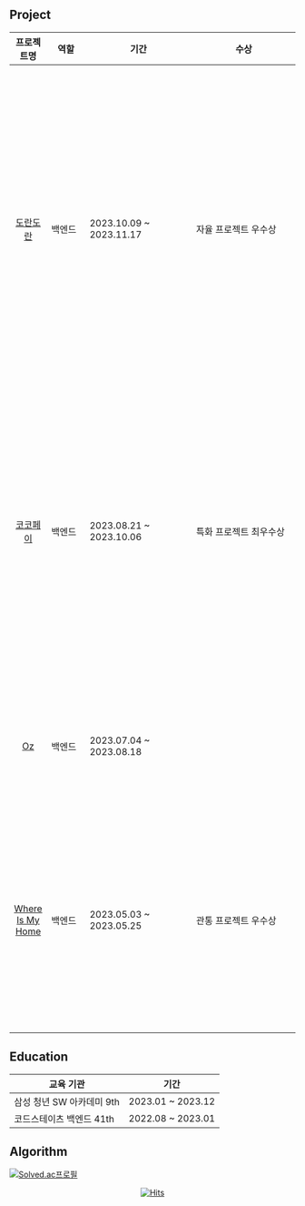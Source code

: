 
## Project
|프로젝트명|역할|기간|수상|설명|
|:------:|---|---|---|---|
|[도란도란](https://github.com/HanSungHyeon/dorandoran)|백엔드|2023.10.09 ~ 2023.11.17|자율 프로젝트 우수상|음성 AI를 활용한 부모님 목소리로 동화책 읽어주는 서비스|
|[코코페이](https://github.com/HanSungHyeon/cocopay)|백엔드|2023.08.21 ~ 2023.10.06|특화 프로젝트 최우수상|최적의 카드로 추천 및 결제하는 간편결제 서비스|
|[Oz](https://github.com/HanSungHyeon/oz)|백엔드|2023.07.04 ~ 2023.08.18||화상 채팅을 이용한 웹 게임|
|[Where Is My Home](https://github.com/HanSungHyeon/WhereIsMyHome)|백엔드|2023.05.03 ~ 2023.05.25|관통 프로젝트 우수상|주변 시설, 부동산 매물 찾기 서비스|
||&nbsp;&nbsp;&nbsp;&nbsp;&nbsp;&nbsp;&nbsp;&nbsp;&nbsp;&nbsp;&nbsp;&nbsp;|&nbsp;&nbsp;&nbsp;&nbsp;&nbsp;&nbsp;&nbsp;&nbsp;&nbsp;&nbsp;&nbsp;&nbsp;&nbsp;&nbsp;&nbsp;&nbsp;&nbsp;&nbsp;&nbsp;&nbsp;&nbsp;&nbsp;&nbsp;&nbsp;&nbsp;&nbsp;&nbsp;&nbsp;&nbsp;&nbsp;&nbsp;&nbsp;&nbsp;&nbsp;&nbsp;&nbsp;&nbsp;&nbsp;&nbsp;&nbsp;|&nbsp;&nbsp;&nbsp;&nbsp;&nbsp;&nbsp;&nbsp;&nbsp;&nbsp;&nbsp;&nbsp;&nbsp;&nbsp;&nbsp;&nbsp;&nbsp;&nbsp;&nbsp;&nbsp;&nbsp;&nbsp;&nbsp;&nbsp;&nbsp;&nbsp;&nbsp;&nbsp;&nbsp;&nbsp;&nbsp;&nbsp;&nbsp;&nbsp;&nbsp;&nbsp;&nbsp;&nbsp;&nbsp;&nbsp;|

## Education

|교육 기관|기간|
|------|---|
|삼성 청년 SW 아카데미 9th|2023.01 ~ 2023.12|
|코드스테이츠 백엔드 41th |2022.08 ~ 2023.01|


## Algorithm
<div align>
	
[![Solved.ac프로필](http://mazassumnida.wtf/api/v2/generate_badge?boj=tjdgus5349)](https://solved.ac/profile/tjdgus5349)


</div>
<div align=center>

  [![Hits](https://hits.seeyoufarm.com/api/count/incr/badge.svg?url=https://github.com/HanSungHyeon)](https://hits.seeyoufarm.com) 
	
 </div>
<!--
**HanSungHyeon/HanSungHyeon** is a ✨ _special_ ✨ repository because its `README.md` (this file) appears on your GitHub profile.

Here are some ideas to get you started:

- 🔭 I’m currently working on ...
- 🌱 I’m currently learning ...
- 👯 I’m looking to collaborate on ...
- 🤔 I’m looking for help with ...
- 💬 Ask me about ...
- 📫 How to reach me: ...
- 😄 Pronouns: ...
- ⚡ Fun fact: ...
-->
